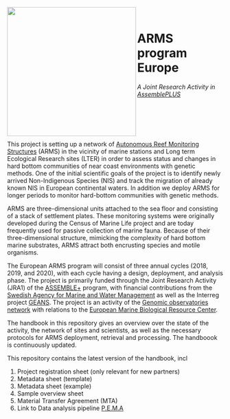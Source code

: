 <img src="https://i.ibb.co/vJkcqHV/2018-ARMS-Spikarna-in-situ-2018-11-07-B2.jpg"  width="300" align="left">
<br/>

# ARMS program Europe
*A Joint Research Activity in [AssemblePLUS](http://assembleplus.eu)*
<br/><br/><br/><br/><br/><br/>

This project is setting up a network of [Autonomous Reef Monitoring Structures](http://arms.biocodellc.com/) (ARMS) in the vicinity of marine stations and Long term Ecological Research sites (LTER) in order to assess status and changes in hard bottom communities of near coast environments with genetic methods. One of the initial scientific goals of the project is to identify newly arrived Non-Indigenous Species (NIS) and track the migration of already known NIS in European continental waters. In addition we deploy ARMS for longer periods to monitor hard-bottom communities with genetic methods. 

ARMS are three-dimensional units attached to the sea floor and consisting of a stack of settlement plates. These monitoring systems were originally developed during the Census of Marine Life project and are today frequently used for passive collection of marine fauna. Because of their three-dimensional structure, mimicking the complexity of hard bottom marine substrates, ARMS attract both encrusting species and motile organisms. 

The European ARMS program will consist of three annual cycles (2018, 2019, and 2020), with each cycle having a design, deployment, and analysis phase. The project is primarily funded through the Joint Research Activity (JRA1) of the [ASSEMBLE+](http://assembleplus.eu) program, with financial contributions from the [Swedish Agency for Marine and Water Management](https://www.havochvatten.se/en) as well as the Interreg project [GEANS](https://northsearegion.eu/geans/). The project is an activity of the [Genomic observatories network](http://genomicobservatories.org/) with relations to the [European Marine Biological Resource Center](http://www.embrc.eu/).

The handbook in this repository gives an overview over the state of the activity, the network of sites and scientists, as well as the necessary protocols for ARMS deployment, retrieval and processing. The handboook is continuously updated.

This repository contains the latest version of the handbook, incl
1.	Project registration sheet (only relevant for new partners)
2.	Metadata sheet (template) 
3.	Metadata sheet (example)
4.	Sample overview sheet
5.	Material Transfer Agreement (MTA)
6. Link to Data analysis pipeline [P.E.M.A](https://github.com/hariszaf/pema)

